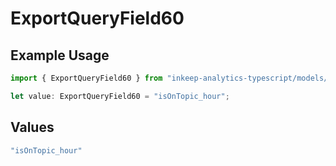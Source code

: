 # ExportQueryField60

## Example Usage

```typescript
import { ExportQueryField60 } from "inkeep-analytics-typescript/models/operations";

let value: ExportQueryField60 = "isOnTopic_hour";
```

## Values

```typescript
"isOnTopic_hour"
```